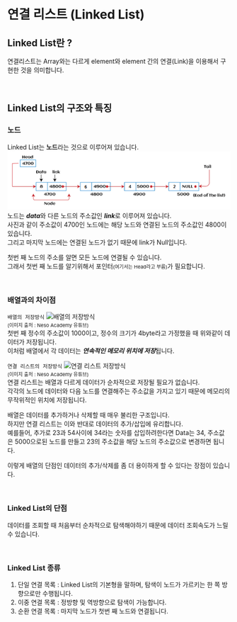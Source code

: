 # 연결 리스트 (Linked List)

## Linked List란 ?
연결리스트는 Array와는 다르게 element와 element 간의 연결(Link)을 이용해서 구현한 것을 의미합니다.  

<br>

## Linked List의 구조와 특징

### 노드
Linked List는 **노드**라는 것으로 이루어져 있습니다.  
![노드](이미지/linked_list_node.png)
노드는 ***data***와 다른 노드의 주소값인 ***link***로 이루어져 있습니다.  
사진과 같이 주소값이 4700인 노드에는 해당 노드와 연결된 노드의 주소값인 4800이 있습니다.  
그리고 마지막 노드에는 연결된 노드가 없기 때문에 link가 Null입니다.  
  
첫번 째 노드의 주소를 알면 모든 노드에 연결될 수 있습니다.  
그래서 첫번 째 노드를 알기위해서 포인터<span style='font-size:11px'>(여기서는 Head라고 부름)</span>가 필요합니다.
  
<br>

### 배열과의 차이점

```배열의 저장방식```
![배열의 저장방식](이미지/linked_list_array.png)  
<span style='font-size:11px'>(이미지 출처 : Neso Academy 유튜브)</span>  
첫번 째 정수의 주소값이 1000이고, 정수의 크기가 4byte라고 가정했을 때 위와같이 데이터가 저장됩니다.  
이처럼 배열에서 각 데이터는 ***연속적인 메모리 위치에 저장***됩니다.  

```연결 리스트의 저장방식```
![연결 리스트 저장방식](이미지/linked_list_single_link.png)  
<span style='font-size:11px'>(이미지 출처 : Neso Academy 유튜브)</span>  
연결 리스트는 배열과 다르게 데이터가 순차적으로 저장될 필요가 없습니다.  
각각의 노드에 데이터와 다음 노드를 연결해주는 주소값을 가지고 있기 때문에 메모리의 무작위적인 위치에 저장됩니다.  
  
배열은 데이터를 추가하거나 삭제할 때 매우 불리한 구조입니다.  
하지만 연결 리스트는 이와 반대로 데이터의 추가/삽입에 유리합니다.  
예를들어, 추가로 23과 54사이에 34라는 숫자를 삽입하려한다면 Data는 34, 주소값은 5000으로된 노드를 만들고 23의 주소값을 해당 노드의 주소값으로 변경하면 됩니다.  

이렇게 배열의 단점인 데이터의 추가/삭제를 좀 더 용이하게 할 수 있다는 장점이 있습니다.

<br>

### Linked List의 단점
데이터를 조회할 때 처음부터 순차적으로 탐색해야하기 때문에 데이터 조회속도가 느릴 수 있습니다.

<br>

### Linked List 종류
1. 단일 연결 목록 : Linked List의 기본형을 말하며, 탐색이 노드가 가르키는 한 쪽 방향으로만 수행됩니다.
2. 이중 연결 목록 : 정방향 및 역방향으로 탐색이 가능합니다.
3. 순환 연결 목록 : 마지막 노드가 첫번 째 노드와 연결됩니다.